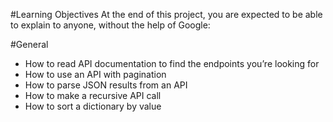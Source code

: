 #Learning Objectives
At the end of this project, you are expected to be able to explain to anyone, without the help of Google:

#General
  - How to read API documentation to find the endpoints you’re looking for
  - How to use an API with pagination
  - How to parse JSON results from an API
  - How to make a recursive API call
  - How to sort a dictionary by value
